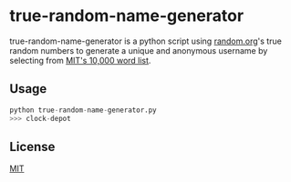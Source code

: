 # true-random-name-generator

true-random-name-generator is a python script using [random.org](https://www.random.org/)'s true random numbers to generate a unique and anonymous username by selecting from [MIT's 10,000 word list](https://www.mit.edu/~ecprice/wordlist.10000).

## Usage

```python
python true-random-name-generator.py
>>> clock-depot
```

## License
[MIT](https://choosealicense.com/licenses/mit/)
